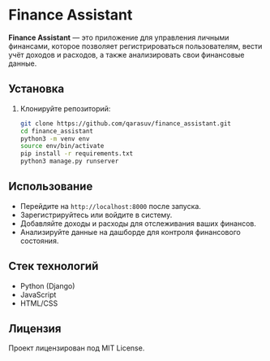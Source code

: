 # Finance Assistant

**Finance Assistant** — это приложение для управления личными финансами, которое позволяет регистрироваться пользователям, вести учёт доходов и расходов, а также анализировать свои финансовые данные.

## Установка

1. Клонируйте репозиторий:
    ```bash
    git clone https://github.com/qarasuv/finance_assistant.git
    cd finance_assistant
    python3 -m venv env
    source env/bin/activate
    pip install -r requirements.txt
    python3 manage.py runserver
    ```

## Использование

- Перейдите на `http://localhost:8000` после запуска.
- Зарегистрируйтесь или войдите в систему.
- Добавляйте доходы и расходы для отслеживания ваших финансов.
- Анализируйте данные на дашборде для контроля финансового состояния.

## Стек технологий

- Python (Django)
- JavaScript
- HTML/CSS

## Лицензия

Проект лицензирован под MIT License.
